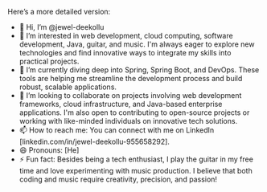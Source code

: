Here’s a more detailed version:

- 👋 Hi, I’m @jewel-deekollu  
- 👀 I’m interested in web development, cloud computing, software development, Java, guitar, and music. I'm always eager to explore new technologies and find innovative ways to integrate my skills into practical projects.
- 🌱 I’m currently diving deep into Spring, Spring Boot, and DevOps. These tools are helping me streamline the development process and build robust, scalable applications.
- 💞️ I’m looking to collaborate on projects involving web development frameworks, cloud infrastructure, and Java-based enterprise applications. I'm also open to contributing to open-source projects or working with like-minded individuals on innovative tech solutions.
- 📫 How to reach me: You can connect with me on LinkedIn [linkedin.com/in/jewel-deekollu-955658292].
- 😄 Pronouns: [He]
- ⚡ Fun fact: Besides being a tech enthusiast, I play the guitar in my free time and love experimenting with music production. I believe that both coding and music require creativity, precision, and passion!

